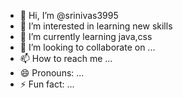 - 👋 Hi, I’m @srinivas3995
- 👀 I’m interested in learning new skills
- 🌱 I’m currently learning java,css
- 💞️ I’m looking to collaborate on ...
- 📫 How to reach me ...
- 😄 Pronouns: ...
- ⚡ Fun fact: ...

<!---
srinivas3995/srinivas3995 is a ✨ special ✨ repository because its `README.md` (this file) appears on your GitHub profile.
You can click the Preview link to take a look at your changes.
--->
